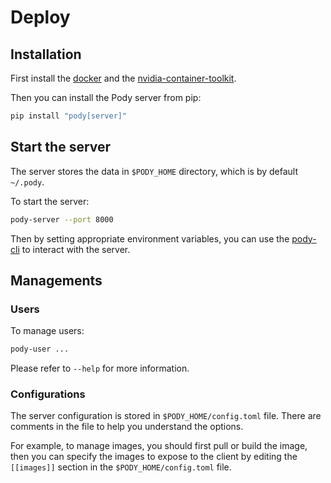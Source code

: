 # Deploy

## Installation
First install the [docker](https://docs.docker.com/) and the [nvidia-container-toolkit](https://docs.nvidia.com/datacenter/cloud-native/container-toolkit/latest/install-guide.html).

Then you can install the Pody server from pip:
```sh
pip install "pody[server]"
```

## Start the server
The server stores the data in `$PODY_HOME` directory, which is by default `~/.pody`.

To start the server:
```sh
pody-server --port 8000
```
Then by setting appropriate environment variables, 
you can use the [pody-cli](/pody-cli) to interact with the server.

## Managements

### Users
To manage users:
```sh
pody-user ...
```
Please refer to `--help` for more information.

### Configurations
The server configuration is stored in `$PODY_HOME/config.toml` file. 
There are comments in the file to help you understand the options. 

For example, to manage images, you should first pull or build the image, 
then you can specify the images to expose to the client by editing the `[[images]]` section in the
`$PODY_HOME/config.toml` file.
